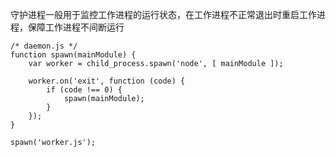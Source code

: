 


守护进程一般用于监控工作进程的运行状态，在工作进程不正常退出时重启工作进程，保障工作进程不间断运行


```
/* daemon.js */
function spawn(mainModule) {
    var worker = child_process.spawn('node', [ mainModule ]);

    worker.on('exit', function (code) {
        if (code !== 0) {
            spawn(mainModule);
        }
    });
}

spawn('worker.js');
```
